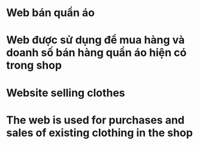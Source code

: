 # Web bán quần áo
# Web được sử dụng để mua hàng và doanh số bán hàng quần áo hiện có trong shop 

# Website selling clothes
# The web is used for purchases and sales of existing clothing in the shop
